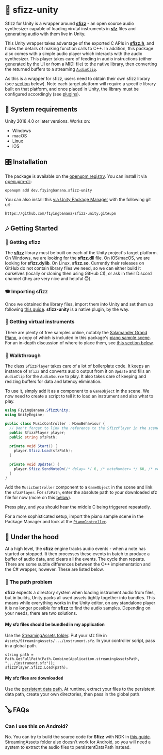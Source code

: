 # :musical_keyboard: sfizz-unity
Sfizz for Unity is a wrapper around [**sfizz**](https://github.com/sfztools/sfizz) - an open source audio synthesizer capable of loading virutal instruments in [**sfz**](https://sfzformat.com/) files and generating audio with them live in Unity.

This Unity wrapper takes advantage of the exported C APIs in [**sfizz.h**](https://github.com/sfztools/sfizz/blob/0eceacee861ee9328f07e8672ded3f79f792441e/src/sfizz.h), and hides the details of making function calls to C++. In addition, this package also comes with a simple audio player which interacts with the audio synthesizer. This player takes care of feeding in audio instructions (either generated by the UI or from a MIDI file) to the native library, then converting the returned buffers to a streaming [`AudioClip`](https://docs.unity3d.com/ScriptReference/AudioClip.html).

As this is a wrapper for sfizz, users need to obtain their own sfizz library (see [section](#getting-sfizz) below). Note each target platform will require a specific library built on that platform, and once placed in Unity, the library must be configured accordingly (see [plugins](https://docs.unity3d.com/Manual/Plugins.html)).

## :musical_score: System requirements
Unity 2018.4.0 or later versions. Works on:
* Windows
* macOS
* Linux
* iOS

## :control_knobs: Installation
The package is available on the [openupm registry](https://openupm.com/). You can install it via [openupm-cli](https://github.com/openupm/openupm-cli):
```
openupm add dev.f1yingbanana.sfizz-unity
```
You can also install this [via Unity Package Manager](https://docs.unity3d.com/Manual/upm-ui-giturl.html) with the following git url:
```
https://github.com/f1yingbanana/sfizz-unity.git#upm
```

## :notes: Getting Started
### <a name="getting-sfizz"></a> :microphone: Getting sfizz
The [**sfizz**](https://github.com/sfztools/sfizz) library must be built on each of the Unity project's target platform. On Windows, we are looking for the **sfizz.dll** file. On iOS/macOS, we are looking for **sfizz.dylib**. On Linux, **sfizz.so**. Currently their releases on GitHub do not contain library files we need, so we can either build it ourselves (locally or cloning then using GitHub CI), or ask in their Discord channel (they are very nice and helpful :innocent:).

### :accordion: Importing sfizz
Once we obtained the library files, import them into Unity and set them up following [this guide](https://docs.unity3d.com/Manual/PluginInspector.html). **sfizz-unity** is a native plugin, by the way.

### :violin: Getting virtual instruments
There are plenty of free samples online, notably the [Salamander Grand Piano](https://archive.org/details/SalamanderGrandPianoV3), a copy of which is included in this package's [piano sample scene](https://github.com/f1yingbanana/sfizz-unity/tree/master/Packages/sfizz-unity/Samples/Piano). For an in-depth discussion of where to place them, see [this section below](#the-path-problem).

### :drum: Walkthrough
The class `SfizzPlayer` takes care of a lot of boilerplate code. It keeps an instance of `Sfizz` and converts audio output from it on `Update` and fills an `AudioClip` for the `AudioSource` to play. It also takes care of keeping and resizing buffers for data and latency elimination.

To use it, simply add it as a component to a `GameObject` in the scene. We now need to create a script to tell it to load an instrument and also what to play.

```C#
using F1yingBanana.SfizzUnity;
using UnityEngine;

public class MusicController : MonoBehaviour {
  // Don't forget to link the reference to the SfizzPlayer in the scene!
  public SfizzPlayer player;
  public string sfzPath;
  
  private void Start() {
    player.Sfizz.Load(sfzPath);
  }
  
  private void Update() {
    player.Sfizz.SendNoteOn(/* delay= */ 0, /* noteNumber= */ 60, /* velocity= */ 64);
  }
}
```

Add the `MusicController` component to a `GameObject` in the scene and link the `sfzzPlayer`. For `sfzPath`, enter the absolute path to your downloaded sfz file for now (more on this [below](#the-path-problem)).

Press play, and you should hear the middle C being triggered repeatedly.

For a more sophisticated setup, import the piano sample scene in the Package Manager and look at the [`PianoController`](https://github.com/f1yingbanana/sfizz-unity/blob/master/Packages/sfizz-unity/Samples/Piano/PianoController.cs).

## :guitar: Under the hood
At a high level, the **sfizz** engine tracks audio events - when a note has started or stopped. It then processes these events in batch to produce a buffer of audio data, and clears all the events. The cycle then repeats. There are some subtle differences between the C++ implementation and the C# wrapper, however. These are listed below.

### :saxophone: <a name="the-path-problem"></a> The path problem
**sfizz** expects a directory system when loading instrument audio from files, but in builds, Unity packs all used assets tightly together into bundles. This means while everything works in the Unity editor, on any standalone player it is no longer possible for **sfizz** to find the audio samples. Depending on your needs, there are two solutions.

#### My sfz files should be bundled in my application
Use the [StreamingAssets folder](https://docs.unity3d.com/Manual/StreamingAssets.html). Put your sfz file in `Assets/StreamingAssets/.../instrument.sfz`. In your controller script, pass in a global path.
```
string path = Path.GetFullPath(Path.Combine(Application.streamingAssetsPath, ".../instrument.sfz"));
sfizzPlayer.Sfizz.Load(path);
```

#### My sfz files are downloaded
Use the [persistent data path](https://docs.unity3d.com/ScriptReference/Application-persistentDataPath.html). At runtime, extract your files to the persistent data path, create your own directories, then pass in the global path.

## :banjo: FAQs
### Can I use this on Android?
No. You can try to build the source code for **Sfizz** with NDK in [this guide](https://kvurd.com/blog/compiling-a-cpp-library-for-android-with-android-studio/). StreamingAssets folder also doesn't work for Android, so you will need a system to extract the audio files to persistentDataPath instead.
